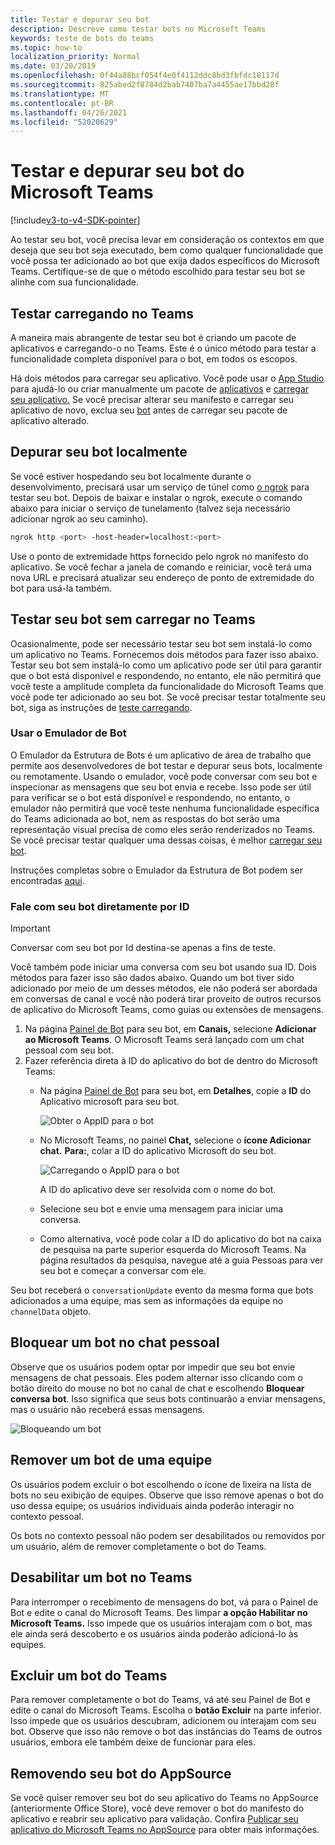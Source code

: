 ```yaml
---
title: Testar e depurar seu bot
description: Descreve como testar bots no Microsoft Teams
keywords: teste de bots do teams
ms.topic: how-to
localization_priority: Normal
ms.date: 03/20/2019
ms.openlocfilehash: 0f44a88bcf054f4e0f4112ddc8bd3fbfdc18117d
ms.sourcegitcommit: 825abed2f8784d2bab7407ba7a4455ae17bbd28f
ms.translationtype: MT
ms.contentlocale: pt-BR
ms.lasthandoff: 04/26/2021
ms.locfileid: "52020629"
---
```

# <a name="test-and-debug-your-microsoft-teams-bot"></a>Testar e depurar seu bot do Microsoft Teams

[!include[v3-to-v4-SDK-pointer](~/includes/v3-to-v4-pointer-bots.md)]

Ao testar seu bot, você precisa levar em consideração os contextos em que deseja que seu bot seja executado, bem como qualquer funcionalidade que você possa ter adicionado ao bot que exija dados específicos do Microsoft Teams. Certifique-se de que o método escolhido para testar seu bot se alinhe com sua funcionalidade.

## <a name="test-by-uploading-to-teams"></a>Testar carregando no Teams

A maneira mais abrangente de testar seu bot é criando um pacote de aplicativos e carregando-o no Teams. Este é o único método para testar a funcionalidade completa disponível para o bot, em todos os escopos.

Há dois métodos para carregar seu aplicativo. Você pode usar o [App Studio](~/concepts/build-and-test/app-studio-overview.md) para ajudá-lo ou criar manualmente um pacote de [aplicativos](~/concepts/build-and-test/apps-package.md) e [carregar seu aplicativo.](~/concepts/deploy-and-publish/apps-upload.md) Se você precisar alterar seu manifesto e carregar seu aplicativo de novo, exclua seu [bot](#deleting-a-bot-from-teams) antes de carregar seu pacote de aplicativo alterado.

## <a name="debug-your-bot-locally"></a>Depurar seu bot localmente

Se você estiver hospedando seu bot localmente durante o desenvolvimento, precisará usar um serviço de túnel como [o ngrok](https://ngrok.com/) para testar seu bot. Depois de baixar e instalar o ngrok, execute o comando abaixo para iniciar o serviço de tunelamento (talvez seja necessário adicionar ngrok ao seu caminho).

```bash
ngrok http <port> -host-header=localhost:<port>
```

Use o ponto de extremidade https fornecido pelo ngrok no manifesto do aplicativo. Se você fechar a janela de comando e reiniciar, você terá uma nova URL e precisará atualizar seu endereço de ponto de extremidade do bot para usá-la também.

## <a name="testing-your-bot-without-uploading-to-teams"></a>Testar seu bot sem carregar no Teams

Ocasionalmente, pode ser necessário testar seu bot sem instalá-lo como um aplicativo no Teams. Fornecemos dois métodos para fazer isso abaixo. Testar seu bot sem instalá-lo como um aplicativo pode ser útil para garantir que o bot está disponível e respondendo, no entanto, ele não permitirá que você teste a amplitude completa da funcionalidade do Microsoft Teams que você pode ter adicionado ao seu bot. Se você precisar testar totalmente seu bot, siga as instruções de [teste carregando](#test-by-uploading-to-teams).

### <a name="use-the-bot-emulator"></a>Usar o Emulador de Bot

O Emulador da Estrutura de Bots é um aplicativo de área de trabalho que permite aos desenvolvedores de bot testar e depurar seus bots, localmente ou remotamente. Usando o emulador, você pode conversar com seu bot e inspecionar as mensagens que seu bot envia e recebe. Isso pode ser útil para verificar se o bot está disponível e respondendo, no entanto, o emulador não permitirá que você teste nenhuma funcionalidade específica do Teams adicionada ao bot, nem as respostas do bot serão uma representação visual precisa de como eles serão renderizados no Teams. Se você precisar testar qualquer uma dessas coisas, é melhor [carregar seu bot](#test-by-uploading-to-teams).

Instruções completas sobre o Emulador da Estrutura de Bot podem ser encontradas [aqui](/azure/bot-service/bot-service-debug-emulator?view=azure-bot-service-4.0&preserve-view=true).

### <a name="talk-to-your-bot-directly-by-id"></a>Fale com seu bot diretamente por ID

>[!Important]
>Conversar com seu bot por Id destina-se apenas a fins de teste.

Você também pode iniciar uma conversa com seu bot usando sua ID. Dois métodos para fazer isso são dados abaixo. Quando um bot tiver sido adicionado por meio de um desses métodos, ele não poderá ser abordada em conversas de canal e você não poderá tirar proveito de outros recursos de aplicativo do Microsoft Teams, como guias ou extensões de mensagens.

1. Na página [Painel de Bot](https://dev.botframework.com/bots) para seu bot, em **Canais,** selecione **Adicionar ao Microsoft Teams**. O Microsoft Teams será lançado com um chat pessoal com seu bot.
2. Fazer referência direta à ID do aplicativo do bot de dentro do Microsoft Teams:
   * Na página [Painel de Bot](https://dev.botframework.com/bots) para seu bot, em **Detalhes**, copie a **ID** do Aplicativo microsoft para seu bot.
  
     ![Obter o AppID para o bot](~/assets/images/bots_appid_botframework.png)
  
   * No Microsoft Teams, no painel **Chat,** selecione o **ícone Adicionar chat.** **Para:**, colar a ID do aplicativo Microsoft do seu bot.
  
     ![Carregando o AppID para o bot](~/assets/images/bots_uploading.png)

     A ID do aplicativo deve ser resolvida com o nome do bot.

   * Selecione seu bot e envie uma mensagem para iniciar uma conversa.
   * Como alternativa, você pode colar a ID do aplicativo do bot na caixa de pesquisa na parte superior esquerda do Microsoft Teams. Na página resultados da pesquisa, navegue até a guia Pessoas para ver seu bot e começar a conversar com ele.

Seu bot receberá o `conversationUpdate` evento da mesma forma que bots adicionados a uma equipe, mas sem as informações da equipe no `channelData` objeto.

## <a name="blocking-a-bot-in-personal-chat"></a>Bloquear um bot no chat pessoal

Observe que os usuários podem optar por impedir que seu bot envie mensagens de chat pessoais. Eles podem alternar isso clicando com o botão direito do mouse no bot no canal de chat e escolhendo **Bloquear conversa bot**. Isso significa que seus bots continuarão a enviar mensagens, mas o usuário não receberá essas mensagens.

![Bloqueando um bot](~/assets/images/bots/botdisable.png)

## <a name="removing-a-bot-from-a-team"></a>Remover um bot de uma equipe

Os usuários podem excluir o bot escolhendo o ícone de lixeira na lista de bots no seu exibição de equipes. Observe que isso remove apenas o bot do uso dessa equipe; os usuários individuais ainda poderão interagir no contexto pessoal.

Os bots no contexto pessoal não podem ser desabilitados ou removidos por um usuário, além de remover completamente o bot do Teams.

## <a name="disabling-a-bot-in-teams"></a>Desabilitar um bot no Teams

Para interromper o recebimento de mensagens do bot, vá para o Painel de Bot e edite o canal do Microsoft Teams. Des limpar **a opção Habilitar no Microsoft Teams.** Isso impede que os usuários interajam com o bot, mas ele ainda será descoberto e os usuários ainda poderão adicioná-lo às equipes.

## <a name="deleting-a-bot-from-teams"></a>Excluir um bot do Teams

Para remover completamente o bot do Teams, vá até seu Painel de Bot e edite o canal do Microsoft Teams. Escolha o **botão Excluir** na parte inferior. Isso impede que os usuários descubram, adicionem ou interajam com seu bot. Observe que isso não remove o bot das instâncias do Teams de outros usuários, embora ele também deixe de funcionar para eles.

## <a name="removing-your-bot-from-appsource"></a>Removendo seu bot do AppSource

Se você quiser remover seu bot do seu aplicativo do Teams no AppSource (anteriormente Office Store), você deve remover o bot do manifesto do aplicativo e reabrir seu aplicativo para validação. Confira [Publicar seu aplicativo do Microsoft Teams no AppSource](~/concepts/deploy-and-publish/apps-publish.md) para obter mais informações.
